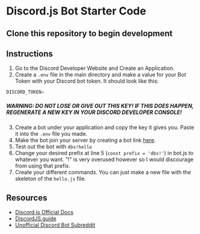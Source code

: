 # Discord.js Bot Starter Code

## Clone this repository to begin development

## Instructions
1. Go to the Discord Developer Website and Create an Application.
2. Create a ```.env``` file in the main directory and make a value for your Bot Token with your Discord bot token. It should look like this:
```js
DISCORD_TOKEN=
```

##### **WARNING: DO NOT LOSE OR GIVE OUT THIS KEY! IF THIS DOES HAPPEN, REGENERATE A NEW KEY IN YOUR DISCORD DEVELOPER CONSOLE!**

3. Create a bot under your application and copy the key it gives you. Paste it into the ```.env``` file you made.
4. Make the bot join your server by creating a bot link [here](https://discordapi.com/permissions.html).
5. Test out the bot with ```dbs!hello```
6. Change your desired prefix at line 5 (```const prefix = 'dbs!'```) in bot.js to whatever you want. "!" is very overused however so I would discourage from using that prefix.
7. Create your different commands. You can just make a new file with the skeleton of the ```hello.js``` file.

## Resources
- [Discord.js Official Docs](https://discord.js.org)
- [DiscordJS.guide](https://discordjs.guide)
- [Unofficial Discord Bot Subreddit](https://www.reddit.com/r/Discord_Bots/)